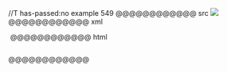 //T has-passed:no
example 549
@@@@@@@@@@@@ src
![](/url)
@@@@@@@@@@@@ xml
<?xml version="1.0" encoding="UTF-8"?>
<!DOCTYPE document SYSTEM "CommonMark.dtd">
<document xmlns="http://commonmark.org/xml/1.0">
  <paragraph>
    <image destination="/url" title="" />
  </paragraph>
</document>
@@@@@@@@@@@@ html
<p><img src="/url" alt="" /></p>
@@@@@@@@@@@@
